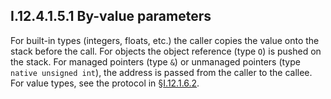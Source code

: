 ## I.12.4.1.5.1 By-value parameters

For built-in types (integers, floats, etc.) the caller copies the value onto the stack before the call. For objects the object reference (type `O`) is pushed on the stack. For managed pointers (type `&`) or unmanaged pointers (type `native unsigned int`), the address is passed from the caller to the callee. For value types, see the protocol in §[I.12.1.6.2](#todo-missing-hyperlink).
